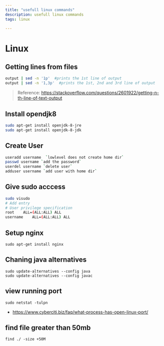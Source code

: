 ```yaml
---
title: "usefull linux commands"
description: usefull linux commands
tags: linux

---
```


# Linux

## Getting lines from files
```bash
output | sed -n '1p'  #prints the 1st line of output
output | sed -n '1,3p'  #prints the 1st, 2nd and 3rd line of output
```
> Reference: https://stackoverflow.com/questions/2601922/getting-n-th-line-of-text-output

## Install opendjk8
```bash
sudo apt-get install openjdk-8-jre
sudo apt-get install openjdk-8-jdk
```

## Create User
```bash
useradd username  `lowlevel does not create home dir`
passwd username `add the password`
userdel username `delete user`
adduser username `add user with home dir`
```
## Give sudo acccess

```bash
sudo visudo
# Add entry
# User privilege specification
root    ALL=(ALL:ALL) ALL
username    ALL=(ALL:ALL) ALL
```

## Setup nginx

```
sudo apt-get install nginx
```

## Chaning java alternatives
```shell
sudo update-alternatives --config java
sudo update-alternatives --config javac
```
## view running port
```
sudo netstat -tulpn
```
* https://www.cyberciti.biz/faq/what-process-has-open-linux-port/

## find file greater than 50mb
```
find ./ -size +50M
````
